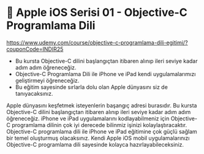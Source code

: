 #  Apple iOS Serisi 01 - Objective-C Programlama Dili

https://www.udemy.com/course/objective-c-programlama-dili-egitimi/?couponCode=INDIR25

- Bu kursta Objective-C dilini başlangıçtan itibaren alınıp ileri seviye kadar adım adım öğreneceğiz.
- Objective-C Programlama Dili ile iPhone ve iPad kendi uygulamalarımızı geliştirmeyi öğreneceğiz.
- Bu eğitim sayesinde sırlarla dolu olan Apple dünyasını siz de tanıyacaksınız.

Apple dünyasını keşfetmek isteyenlerin başangıç adresi burasıdır. Bu kursta Objective-C dilini başlangıçtan itibaren alınıp ileri seviye kadar adım adım öğreneceğiz. iPhone ve iPad uygulamalarını kodlayabilmeniz için Objective-C programlama dilinin çok iyi derecede bilinmiz işinizi kolaylaştıracaktır. Objective-C programlama dili ile iPhone ve iPad eğitimine çok güçlü sağlam bir temel oluşturmuş olacaksınız. Kendi Apple iOS mobil uygulamalarınızı Objective-C programlama dili sayesinde kolayca hazırlayabileceksiniz.
